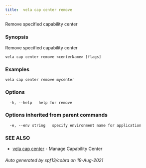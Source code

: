 ```yaml
---
title:  vela cap center remove
---
```


Remove specified capability center

### Synopsis

Remove specified capability center

```
vela cap center remove <centerName> [flags]
```

### Examples

```
vela cap center remove mycenter
```

### Options

```
  -h, --help   help for remove
```

### Options inherited from parent commands

```
  -e, --env string   specify environment name for application
```

### SEE ALSO

* [vela cap center](vela_cap_center)	 - Manage Capability Center

###### Auto generated by spf13/cobra on 19-Aug-2021
